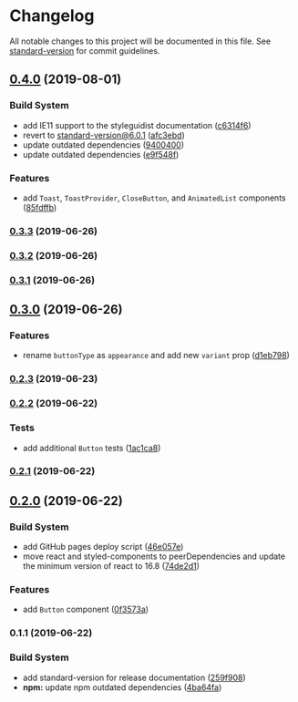 # Changelog

All notable changes to this project will be documented in this file. See [standard-version](https://github.com/conventional-changelog/standard-version) for commit guidelines.

## [0.4.0](https://github.com/zillow/drywall/compare/v0.3.3...v0.4.0) (2019-08-01)


### Build System

* add IE11 support to the styleguidist documentation ([c6314f6](https://github.com/zillow/drywall/commit/c6314f6))
* revert to standard-version@6.0.1 ([afc3ebd](https://github.com/zillow/drywall/commit/afc3ebd))
* update outdated dependencies ([9400400](https://github.com/zillow/drywall/commit/9400400))
* update outdated dependencies ([e9f548f](https://github.com/zillow/drywall/commit/e9f548f))


### Features

* add `Toast`, `ToastProvider`, `CloseButton`, and `AnimatedList` components ([85fdffb](https://github.com/zillow/drywall/commit/85fdffb))



### [0.3.3](https://github.com/zillow/drywall/compare/v0.3.2...v0.3.3) (2019-06-26)



### [0.3.2](https://github.com/zillow/drywall/compare/v0.3.1...v0.3.2) (2019-06-26)



### [0.3.1](https://github.com/zillow/drywall/compare/v0.3.0...v0.3.1) (2019-06-26)



## [0.3.0](https://github.com/zillow/drywall/compare/v0.2.3...v0.3.0) (2019-06-26)


### Features

* rename `buttonType` as `appearance` and add new `variant` prop ([d1eb798](https://github.com/zillow/drywall/commit/d1eb798))



### [0.2.3](https://github.com/zillow/drywall/compare/v0.2.2...v0.2.3) (2019-06-23)



### [0.2.2](https://github.com/zillow/drywall/compare/v0.2.1...v0.2.2) (2019-06-22)


### Tests

* add additional `Button` tests ([1ac1ca8](https://github.com/zillow/drywall/commit/1ac1ca8))



### [0.2.1](https://github.com/zillow/drywall/compare/v0.2.0...v0.2.1) (2019-06-22)



## [0.2.0](https://github.com/zillow/drywall/compare/v0.1.1...v0.2.0) (2019-06-22)


### Build System

* add GitHub pages deploy script ([46e057e](https://github.com/zillow/drywall/commit/46e057e))
* move react and styled-components to peerDependencies and update the minimum version of react to 16.8 ([74de2d1](https://github.com/zillow/drywall/commit/74de2d1))


### Features

* add `Button` component ([0f3573a](https://github.com/zillow/drywall/commit/0f3573a))



### 0.1.1 (2019-06-22)


### Build System

* add standard-version for release documentation ([259f908](https://github.com/zillow/drywall/commit/259f908))
* **npm:** update npm outdated dependencies ([4ba64fa](https://github.com/zillow/drywall/commit/4ba64fa))
